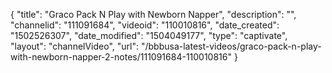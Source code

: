 {
    "title": "Graco Pack N Play with Newborn Napper",
    "description": "",
    "channelid": "111091684",
    "videoid": "110010816",
    "date_created": "1502526307",
    "date_modified": "1504049177",
    "type": "captivate",
    "layout": "channelVideo",
    "url": "\/bbbusa-latest-videos\/graco-pack-n-play-with-newborn-napper-2-notes\/111091684-110010816"
}